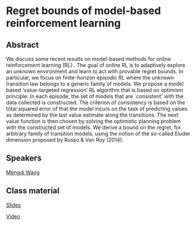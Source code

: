 # Regret bounds of model-based reinforcement learning

## Abstract

We discuss some recent results on model-based methods for online reinforcement learning (RL) . The goal of online RL is to adaptively explore an unknown environment and learn to act with provable regret bounds. In particular, we focus on finite-horizon episodic RL where the unknown transition law belongs to a generic family of models. We propose a model based ‘value-targeted regression’ RL algorithm that is based on optimism principle: In each episode, the set of models that are `consistent' with the data collected is constructed. The criterion of consistency is based on the total squared error of that the model incurs on the task of predicting values as determined by the last value estimate along the transitions. The next value function is then chosen by solving the optimistic planning problem with the constructed set of models. We derive a bound on the regret, for arbitrary family of transition models, using the notion of the so-called Eluder dimension proposed by Russo & Van Roy (2014). 

## Speakers  
[Mengdi Wang](mengdi-wang.md)  


## Class material
[Slides](class-material/regret_bounds_model_based_rl/RLVS-Wang-modelRL.pdf)

[Video](https://us02web.zoom.us/rec/play/pYPCiE95k7RGRbLWXSgQ-kWUMGpdopDPntSwl7ehxu7YkkwywQUd6fdjiFMD6yZdJh2zDRm-WM9LG6Kv.QyOobcsChamMszxF?startTime=1617287469000&_x_zm_rtaid=bEWCP9bZQcqdgw2uo6bNZQ.1617351700726.be5ebfbe27a7cf6a6a07cc5f95a28017&_x_zm_rhtaid=842)


